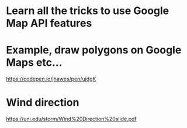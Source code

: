 # Learn all the tricks to use Google Map API features
# Example, draw polygons on Google Maps etc...
https://codepen.io/jhawes/pen/ujdgK

# Wind direction
https://uni.edu/storm/Wind%20Direction%20slide.pdf
